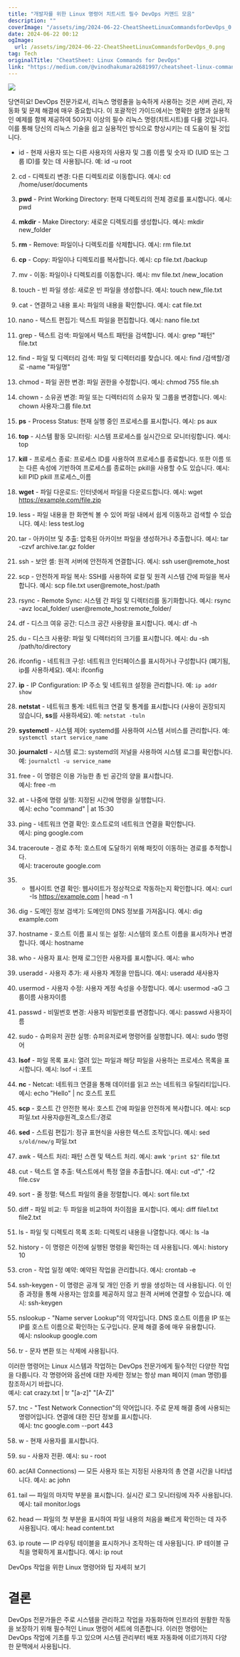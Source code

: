 ```yaml
---
title: "개발자를 위한 Linux 명령어 치트시트 필수 DevOps 커맨드 모음"
description: ""
coverImage: "/assets/img/2024-06-22-CheatSheetLinuxCommandsforDevOps_0.png"
date: 2024-06-22 00:12
ogImage: 
  url: /assets/img/2024-06-22-CheatSheetLinuxCommandsforDevOps_0.png
tag: Tech
originalTitle: "CheatSheet: Linux Commands for DevOps"
link: "https://medium.com/@vinodhakumara2681997/cheatsheet-linux-commands-for-devops-80be32b88656"
---
```



<img src="/assets/img/2024-06-22-CheatSheetLinuxCommandsforDevOps_0.png" />

당연히요! DevOps 전문가로서, 리눅스 명령줄을 능숙하게 사용하는 것은 서버 관리, 자동화 및 문제 해결에 매우 중요합니다. 이 포괄적인 가이드에서는 명확한 설명과 실용적인 예제를 함께 제공하여 50가지 이상의 필수 리눅스 명령(치트시트)를 다룰 것입니다. 이를 통해 당신의 리눅스 기술을 쉽고 실용적인 방식으로 향상시키는 데 도움이 될 것입니다.

- id - 현재 사용자 또는 다른 사용자의 사용자 및 그룹 이름 및 숫자 ID (UID 또는 그룹 ID)를 찾는 데 사용됩니다.
예: id -u root

2. cd - 디렉토리 변경: 다른 디렉토리로 이동합니다.
예시: cd /home/user/documents

<div class="content-ad"></div>

3. **pwd** - Print Working Directory: 현재 디렉토리의 전체 경로를 표시합니다. 예시: pwd

4. **mkdir** - Make Directory: 새로운 디렉토리를 생성합니다. 예시: mkdir new_folder

5. **rm** - Remove: 파일이나 디렉토리를 삭제합니다. 예시: rm file.txt

6. **cp** - Copy: 파일이나 디렉토리를 복사합니다. 예시: cp file.txt /backup

<div class="content-ad"></div>

7. mv - 이동: 파일이나 디렉토리를 이동합니다.
예시: mv file.txt /new_location

8. touch - 빈 파일 생성: 새로운 빈 파일을 생성합니다.
예시: touch new_file.txt

9. cat - 연결하고 내용 표시: 파일의 내용을 확인합니다.
예시: cat file.txt

10. nano - 텍스트 편집기: 텍스트 파일을 편집합니다.
예시: nano file.txt

<div class="content-ad"></div>

11. grep - 텍스트 검색: 파일에서 텍스트 패턴을 검색합니다.
예시: grep "패턴" file.txt

12. find - 파일 및 디렉터리 검색: 파일 및 디렉터리를 찾습니다. 예시: find /검색할/경로 -name "파일명"

13. chmod - 파일 권한 변경: 파일 권한을 수정합니다.
예시: chmod 755 file.sh

14. chown - 소유권 변경: 파일 또는 디렉터리의 소유자 및 그룹을 변경합니다.
예시: chown 사용자:그룹 file.txt

<div class="content-ad"></div>

15. **ps** - Process Status: 현재 실행 중인 프로세스를 표시합니다.
예시: ps aux

16. **top** - 시스템 활동 모니터링: 시스템 프로세스를 실시간으로 모니터링합니다. 예시: top

17. **kill** - 프로세스 종료: 프로세스 ID를 사용하여 프로세스를 종료합니다. 또한 이름 또는 다른 속성에 기반하여 프로세스를 종료하는 pkill을 사용할 수도 있습니다.
예시: kill PID
pkill 프로세스_이름

18. **wget** - 파일 다운로드: 인터넷에서 파일을 다운로드합니다.
예시: wget https://example.com/file.zip

<div class="content-ad"></div>

19. less - 파일 내용을 한 화면씩 볼 수 있어 파일 내에서 쉽게 이동하고 검색할 수 있습니다. 예시: less test.log

20. tar - 아카이브 및 추출: 압축된 아카이브 파일을 생성하거나 추출합니다. 예시: tar -czvf archive.tar.gz folder

21. ssh - 보안 셸: 원격 서버에 안전하게 연결합니다. 예시: ssh user@remote_host

22. scp - 안전하게 파일 복사: SSH를 사용하여 로컬 및 원격 시스템 간에 파일을 복사합니다. 예시: scp file.txt user@remote_host:/path

<div class="content-ad"></div>

23. rsync - Remote Sync: 시스템 간 파일 및 디렉터리를 동기화합니다.
예시: rsync -avz local_folder/ user@remote_host:remote_folder/

24. df - 디스크 여유 공간: 디스크 공간 사용량을 표시합니다.
예시: df -h

25. du - 디스크 사용량: 파일 및 디렉터리의 크기를 표시합니다.
예시: du -sh /path/to/directory

26. ifconfig - 네트워크 구성: 네트워크 인터페이스를 표시하거나 구성합니다 (폐기됨, ip를 사용하세요).
예시: ifconfig

<div class="content-ad"></div>

27. **ip** - IP Configuration: IP 주소 및 네트워크 설정을 관리합니다. 예: `ip addr show`

28. **netstat** - 네트워크 통계: 네트워크 연결 및 통계를 표시합니다 (사용이 권장되지 않습니다, **ss**를 사용하세요). 예: `netstat -tuln`

29. **systemctl** - 시스템 제어: systemd를 사용하여 시스템 서비스를 관리합니다. 예: `systemctl start service_name`

30. **journalctl** - 시스템 로그: systemd의 저널을 사용하여 시스템 로그를 확인합니다. 예: `journalctl -u service_name`

<div class="content-ad"></div>

31. free - 이 명령은 이용 가능한 총 빈 공간의 양을 표시합니다.  
예시: free -m

32. at - 나중에 명령 실행: 지정된 시간에 명령을 실행합니다.  
예시: echo "command" | at 15:30

33. ping - 네트워크 연결 확인: 호스트로의 네트워크 연결을 확인합니다.  
예시: ping google.com

34. traceroute - 경로 추적: 호스트에 도달하기 위해 패킷이 이동하는 경로를 추적합니다.  
예시: traceroute google.com

<div class="content-ad"></div>

35. - 웹사이트 연결 확인: 웹사이트가 정상적으로 작동하는지 확인합니다.
예시: curl -Is https://example.com | head -n 1

36. dig - 도메인 정보 검색기: 도메인의 DNS 정보를 가져옵니다.
예시: dig example.com

37. hostname - 호스트 이름 표시 또는 설정: 시스템의 호스트 이름을 표시하거나 변경합니다.
예시: hostname

38. who - 사용자 표시: 현재 로그인한 사용자를 표시합니다.
예시: who

<div class="content-ad"></div>

39. useradd - 사용자 추가: 새 사용자 계정을 만듭니다.
예시: useradd 새사용자

40. usermod - 사용자 수정: 사용자 계정 속성을 수정합니다.
예시: usermod -aG 그룹이름 사용자이름

41. passwd - 비밀번호 변경: 사용자 비밀번호를 변경합니다.
예시: passwd 사용자이름

42. sudo - 슈퍼유저 권한 실행: 슈퍼유저로써 명령어를 실행합니다.
예시: sudo 명령어

<div class="content-ad"></div>

43. **lsof** - 파일 목록 표시: 열려 있는 파일과 해당 파일을 사용하는 프로세스 목록을 표시합니다. 예시: lsof -i :포트

44. **nc** - Netcat: 네트워크 연결을 통해 데이터를 읽고 쓰는 네트워크 유틸리티입니다. 예시: echo "Hello" | nc 호스트 포트

45. **scp** - 호스트 간 안전한 복사: 호스트 간에 파일을 안전하게 복사합니다. 예시: scp 파일.txt 사용자@원격_호스트:/경로

46. **sed** - 스트림 편집기: 정규 표현식을 사용한 텍스트 조작입니다. 예시: sed `s/old/new/g` 파일.txt

<div class="content-ad"></div>

47. awk - 텍스트 처리: 패턴 스캔 및 텍스트 처리.
예시: awk `'print $2'` file.txt

48. cut - 텍스트 열 추출: 텍스트에서 특정 열을 추출합니다. 예시: cut -d"," -f2 file.csv

49. sort - 줄 정렬: 텍스트 파일의 줄을 정렬합니다.
예시: sort file.txt

50. diff - 파일 비교: 두 파일을 비교하여 차이점을 표시합니다. 예시: diff file1.txt file2.txt

<div class="content-ad"></div>

51. ls - 파일 및 디렉토리 목록 조회: 디렉토리 내용을 나열합니다.
예시: ls -la

52. history - 이 명령은 이전에 실행된 명령을 확인하는 데 사용됩니다.
예시: history 10

53. cron - 작업 일정 예약: 예약된 작업을 관리합니다.
예시: crontab -e

54. ssh-keygen - 이 명령은 공개 및 개인 인증 키 쌍을 생성하는 데 사용됩니다. 이 인증 과정을 통해 사용자는 암호를 제공하지 않고 원격 서버에 연결할 수 있습니다.
예시: ssh-keygen

<div class="content-ad"></div>

55. nslookup - "Name server Lookup"의 약자입니다. DNS 호스트 이름을 IP 또는 IP를 호스트 이름으로 확인하는 도구입니다. 문제 해결 중에 매우 유용합니다.  
예시: nslookup google.com

56. tr - 문자 변환 또는 삭제에 사용됩니다.

이러한 명령어는 Linux 시스템과 작업하는 DevOps 전문가에게 필수적인 다양한 작업을 다룹니다. 각 명령어와 옵션에 대한 자세한 정보는 항상 man 페이지 (man 명령)를 참조하시기 바랍니다.  
예시: cat crazy.txt | tr "[a-z]" "[A-Z]"

57. tnc - "Test Network Connection"의 약어입니다. 주로 문제 해결 중에 사용되는 명령어입니다. 연결에 대한 진단 정보를 표시합니다.  
예시: tnc google.com --port 443

<div class="content-ad"></div>


58. w - 현재 사용자를 표시합니다.

59. su - 사용자 전환.
예시: su - root

60. ac(All Connections) — 모든 사용자 또는 지정된 사용자의 총 연결 시간을 나타냅니다.
예시: ac john

61. tail — 파일의 마지막 부분을 표시합니다. 실시간 로그 모니터링에 자주 사용됩니다.
예시: tail monitor.logs


<div class="content-ad"></div>

62. head — 파일의 첫 부분을 표시하여 파일 내용의 처음을 빠르게 확인하는 데 자주 사용됩니다.
예시: head content.txt

63. ip route — IP 라우팅 테이블을 표시하거나 조작하는 데 사용됩니다. IP 테이블 규칙을 명확하게 표시합니다.
예시: ip rout

DevOps 작업을 위한 Linux 명령어와 팁 자세히 보기

# 결론

<div class="content-ad"></div>

DevOps 전문가들은 주로 시스템을 관리하고 작업을 자동화하며 인프라의 원활한 작동을 보장하기 위해 필수적인 Linux 명령어 세트에 의존합니다. 이러한 명령어는 DevOps 작업에 기초를 두고 있으며 시스템 관리부터 배포 자동화에 이르기까지 다양한 문맥에서 사용됩니다.